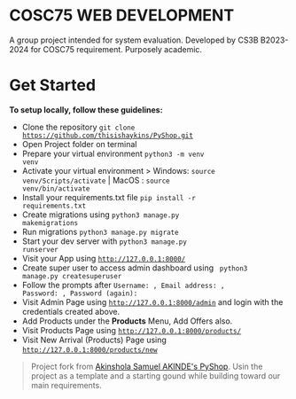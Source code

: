 # COSC75 WEB DEVELOPMENT
A group project intended for system evaluation. Developed by CS3B B2023-2024 for COSC75 requirement. Purposely academic.


# Get Started
__To setup locally, follow these guidelines:__
* Clone the repository <code>git clone https://github.com/thisishaykins/PyShop.git</code>
* Open Project folder on terminal 
* Prepare your virtual environment <code>python3 -m venv venv</code> 
* Activate your virtual environment > Windows: <code>source venv/Scripts/activate</code> | MacOS : <code>source venv/bin/activate</code>
* Install your requirements.txt file <code>pip install -r requirements.txt</code>
* Create migrations using <code>python3 manage.py makemigrations</code> 
* Run migrations <code>python3 manage.py migrate</code>
* Start your dev server with <code>python3 manage.py runserver</code>
* Visit your App using <code>http://127.0.0.1:8000/</code>
* Create super user to access admin dashboard using <code> python3 manage.py createsuperuser</code>
* Follow the prompts after <code>Username: , Email address: , Password: , Password (again): </code>
* Visit Admin Page using <code>http://127.0.0.1:8000/admin</code> and login with the credentials created above.
* Add Products under the <b>Products</b> Menu, Add Offers also.
* Visit Products Page using <code>http://127.0.0.1:8000/products/</code>
* Visit New Arrival (Products) Page using <code>http://127.0.0.1:8000/products/new</code>



> Project fork from [Akinshola Samuel AKINDE's PyShop](https://github.com/thisishaykins/PyShop?fbclid=IwAR2gI0fokCIaXavmbhuHQK9RJ9RX1tAvfLN3k7f2L1j88Fr3DbvIwViI0bE). Usin the project as a template and a starting gound while building toward our main requirements.
